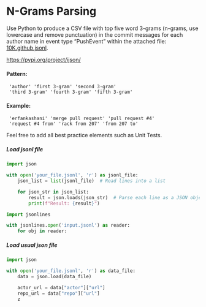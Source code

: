 # N-Grams Parsing

Use Python to produce a CSV file with top five word 3-grams
(n-grams, use lowercase and remove punctuation)
in the commit messages for each author name in event type “PushEvent”
within the attached file:
[10K.github.jsonl](task%2F10K.github.jsonl).

https://pypi.org/project/ijson/

#### Pattern:

```csv
 'author' 'first 3-gram' 'second 3-gram'
 'third 3-gram' 'fourth 3-gram' 'fifth 3-gram'
```

#### Example:

```csv
 'erfankashani' 'merge pull request' 'pull request #4'
 'request #4 from' 'rack from 207' 'from 207 to'
````

Feel free to add all best practice elements such as Unit Tests.

##### Load jsonl file

```python
import json

with open('your_file.jsonl', 'r') as jsonl_file:
    json_list = list(jsonl_file)  # Read lines into a list

    for json_str in json_list:
        result = json.loads(json_str)  # Parse each line as a JSON object
        print(f"Result: {result}")

import jsonlines

with jsonlines.open('input.jsonl') as reader:
    for obj in reader:

````

##### Load usual json file

```python
import json

with open('your_file.jsonl', 'r') as data_file:
    data = json.load(data_file)

    actor_url = data["actor"]["url"]
    repo_url = data["repo"]["url"]
    z
````

